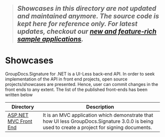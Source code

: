 > ## *Showcases in this directory are not updated and maintained anymore. The source code is kept here for reference only. For latest updates, checkout our [new and feature-rich sample applications](https://github.com/groupdocs-signature).*

# Showcases

GroupDocs.Signature for .NET is a UI-Less back-end API. In order to seek implementation of the API in front end projects, open source projects/showcases are presented. Hence, user can commit changes in the front ends to any extent. The list of the published front-ends has been written below  


Directory | Description
--------- | -----------
[ASP.NET MVC Front End](https://github.com/groupdocs-signature/GroupDocs.Signature-for.NET/tree/master/Showcases/GroupDocs.Siganture%20Front%20End)  | It is an MVC application which demonstrate that how UI less GroupDocs.Signature 3.0.0 is being used to create a project for signing documents.

